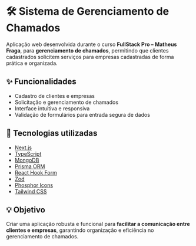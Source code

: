 # 🛠️ Sistema de Gerenciamento de Chamados  

Aplicação web desenvolvida durante o curso **FullStack Pro – Matheus Fraga**, para **gerenciamento de chamados**, permitindo que clientes cadastrados solicitem serviços para empresas cadastradas de forma prática e organizada.  

## ✨ Funcionalidades  
- Cadastro de clientes e empresas  
- Solicitação e gerenciamento de chamados  
- Interface intuitiva e responsiva  
- Validação de formulários para entrada segura de dados  

## 🔧 Tecnologias utilizadas  
- [Next.js](https://nextjs.org/)  
- [TypeScript](https://www.typescriptlang.org/)  
- [MongoDB](https://www.mongodb.com/)  
- [Prisma ORM](https://www.prisma.io/)  
- [React Hook Form](https://react-hook-form.com/)  
- [Zod](https://zod.dev/)  
- [Phosphor Icons](https://phosphoricons.com/)  
- [Tailwind CSS](https://tailwindcss.com/)  

## 💡 Objetivo  
Criar uma aplicação robusta e funcional para **facilitar a comunicação entre clientes e empresas**, garantindo organização e eficiência no gerenciamento de chamados.

